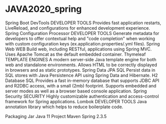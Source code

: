 # JAVA2020_spring

Spring Boot DevTools DEVELOPER TOOLS
Provides fast application restarts, LiveReload, and configurations for enhanced development experience.
Spring Configuration Processor DEVELOPER TOOLS
Generate metadata for developers to offer contextual help and "code completion" when working with custom configuration keys (ex.application.properties/.yml files).
Spring Web WEB
Build web, including RESTful, applications using Spring MVC. Uses Apache Tomcat as the default embedded container.
Thymeleaf TEMPLATE ENGINES
A modern server-side Java template engine for both web and standalone environments. Allows HTML to be correctly displayed in browsers and as static prototypes.
Spring Data JPA SQL
Persist data in SQL stores with Java Persistence API using Spring Data and Hibernate.
H2 Database SQL
Provides a fast in-memory database that supports JDBC API and R2DBC access, with a small (2mb) footprint. Supports embedded and server modes as well as a browser based console application.
Spring Security SECURITY
Highly customizable authentication and access-control framework for Spring applications.
Lombok DEVELOPER TOOLS
Java annotation library which helps to reduce boilerplate code.

Packaging Jar
Java 11
Project Maven 
Spring 2.3.5
